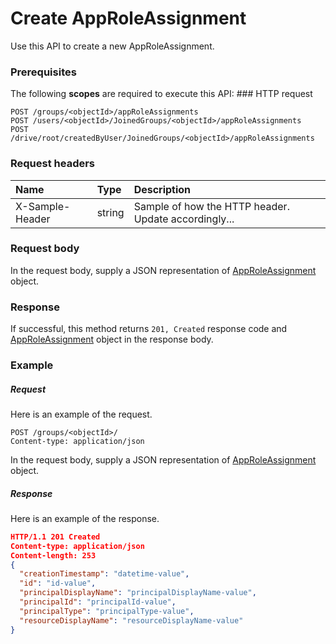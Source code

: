 # Create AppRoleAssignment

Use this API to create a new AppRoleAssignment.
### Prerequisites
The following **scopes** are required to execute this API: ### HTTP request
<!-- { "blockType": "ignored" } -->
```http
POST /groups/<objectId>/appRoleAssignments
POST /users/<objectId>/JoinedGroups/<objectId>/appRoleAssignments
POST /drive/root/createdByUser/JoinedGroups/<objectId>/appRoleAssignments

```
### Request headers
| Name       | Type | Description|
|:---------------|:--------|:----------|
| X-Sample-Header  | string  | Sample of how the HTTP header. Update accordingly...|

### Request body
In the request body, supply a JSON representation of [AppRoleAssignment](../resources/approleassignment.md) object.


### Response
If successful, this method returns `201, Created` response code and [AppRoleAssignment](../resources/approleassignment.md) object in the response body.

### Example
##### Request
Here is an example of the request.
<!-- {
  "blockType": "request",
  "name": "create_approleassignment_from_group"
}-->
```http
POST /groups/<objectId>/
Content-type: application/json
```
In the request body, supply a JSON representation of [AppRoleAssignment](../resources/approleassignment.md) object.
##### Response
Here is an example of the response.
<!-- {
  "blockType": "response",
  "truncated": false,
  "@odata.type": "approleassignment"
} -->
```json
HTTP/1.1 201 Created
Content-type: application/json
Content-length: 253
{
  "creationTimestamp": "datetime-value",
  "id": "id-value",
  "principalDisplayName": "principalDisplayName-value",
  "principalId": "principalId-value",
  "principalType": "principalType-value",
  "resourceDisplayName": "resourceDisplayName-value"
}
```

<!-- uuid: 04558a88-6fb2-4f97-a859-7f97aca9d9d4
2015-10-14 23:39:34 UTC -->
<!-- {
  "type": "#page.annotation",
  "description": "Create AppRoleAssignment",
  "keywords": "",
  "section": "documentation",
  "tocPath": ""
}-->